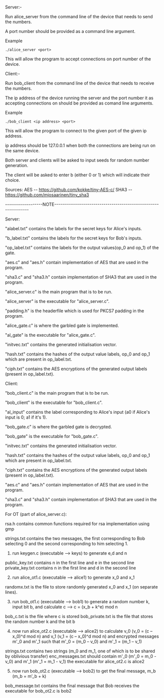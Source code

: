 
Server:-

Run alice_server from the command line of the device that needs to send the numbers.

A port number should be provided as a command line argument.

Example

	./alice_server <port>

This will allow the program to accept connections on port number <port> of the device.


Client:-

Run bob_client from the command line of the device that needs to receive the numbers.

The ip address of the device running the server and the port number it as accepting connections on should be provided as comand line arguments.

Example

	./bob_client <ip address> <port>

This will allow the program to connect to the given port of the given ip address.

ip address should be 127.0.0.1 when both the connections are being run on the same device.

Both server and clients will be asked to input seeds for random number generation.

The client will be asked to enter b (either 0 or 1) which will indicate their choice.

Sources: 
AES -- https://github.com/kokke/tiny-AES-c/
SHA3 -- https://github.com/mjosaarinen/tiny_sha3

-------------------NOTE-----------------------------------------------------------------

Server:


"alabel.txt" contains the labels for the secret keys for Alice's inputs.

"b_label.txt" contains the labels for the secret keys for Bob's inputs.

"op_label.txt" contains the labels for the output values(op_0 and op_1) of the gate.

"aes.c" and "aes.h" contain implementation of AES that are used in the program.

"sha3.c" and "sha3.h" contain implementation of SHA3 that are used in the program.

"alice_server.c" is the main program that is to be run. 

"alice_server" is the executable for "alice_server.c".

"padding.h" is the headerfile which is used for PKCS7 padding in the program.

"alice_gate.c" is where the garbled gate is implemented.

"al_gate" is the executable for "alice_gate.c".

"initvec.txt" contains the generated initialisation vector.

"hash.txt" contains the hashes of the output value labels, op_0 and op_1 which are present in op_label.txt.

"ciph.txt" contains the AES encryptions of the generated output labels (present in op_label.txt).



Client: 


"bob_client.c" is the main program that is to be run. 

"bob_client" is the executable for "bob_client.c".

"al_input" contains the label corresponding to Alice's input (a0 if Alice's input is 0; a1 if it's 1).

"bob_gate.c" is where the garbled gate is decrypted.

"bob_gate" is the executable for "bob_gate.c".

"initvec.txt" contains the generated initialisation vector.

"hash.txt" contains the hashes of the output value labels, op_0 and op_1 which are present in op_label.txt.

"ciph.txt" contains the AES encryptions of the generated output labels (present in op_label.txt).

"aes.c" and "aes.h" contain implementation of AES that are used in the program.

"sha3.c" and "sha3.h" contain implementation of SHA3 that are used in the program.


For OT (part of alice_server.c): 

rsa.h contains common functions required for rsa implementation using gmp

strings.txt contains the two messages, the first corresponding to Bob selecting 0 and the second corresponding to him selecting 1.

1. run keygen.c (executable --> keys) to generate e,d and n

public_key.txt contains n in the first line and e in the second line
private_key.txt contains n in the first line and d in the second line

2. run alice_ot1.c (executable --> alice1) to generate x_0 and x_1

randomx.txt is the file to store randomly generated x_0 and x_1 (on separate lines).

3. run bob_ot1.c (executable --> bob1) to generate a random number k, input bit b, and calculate c --> c = (x_b + k^e) mod n

bob_c.txt is the file where c is stored
bob_private.txt is the file that stores the random number k and the bit b 


4. now run alice_ot2.c (executable --> alice2) to calculate v_0 (v_0 = (c – x_0)^d mod n) and v_1 (v_1 = (c – x_0)^d mod n) and encrypted messages m'_0 and m'_1 such that m'_0 = (m_0 – v_0) and m'_1 = (m_1 – v_1)

strings.txt contains two strings (m_0 and m_1, one of which is to be shared by oblivious transfer)
enc_messages.txt should contain m'_0 (m'_0 = m_0 - v_0) and m'_1 (m'_1 = m_1 - v_1)
the executable for alice_ot2.c is alice2

5. now run bob_ot2.c (executable --> bob2) to get the final message, m_b (m_b = m’_b + k)

bob_message.txt contains the final message that Bob receives
the executable for bob_ot2.c is bob2
